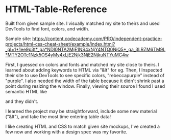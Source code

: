 # HTML-Table-Reference
Built from given sample site. I visually matched my site to theirs and used DevTools to find font, colors, and width.

Sample site: https://content.codecademy.com/PRO/independent-practice-projects/html-css-cheat-sheet/example/index.html?_gl=1*1ee9p3t*_ga*NDI0NTA2MjE1NS4xNjY4NTQ0NjQ5*_ga_3LRZM6TM9L*MTY2OTc1Nzk5OS4yMy4xLjE2Njk3NjE2NjkuNTYuMC4w

First, I guessed on colors and fonts and matched my site close to theirs. I learned about adding keywords to HTML via "&lt" for eg. Then, I Inspected their site to use DevTools to see specific colors, "rebeccapurple" instead of "purple". I also needed the width of the table because it didn't shrink past a point during resizing the window. Finally, viewing their source I found I used semantic HTML like <section> and they didn't. 

I learned the project may be straightforward, include some new material ("&lt"), and take the most time entering table data! 

I like creating HTML and CSS to match given site mockups, I've created a few now and working with a design spec was my favorite. 
